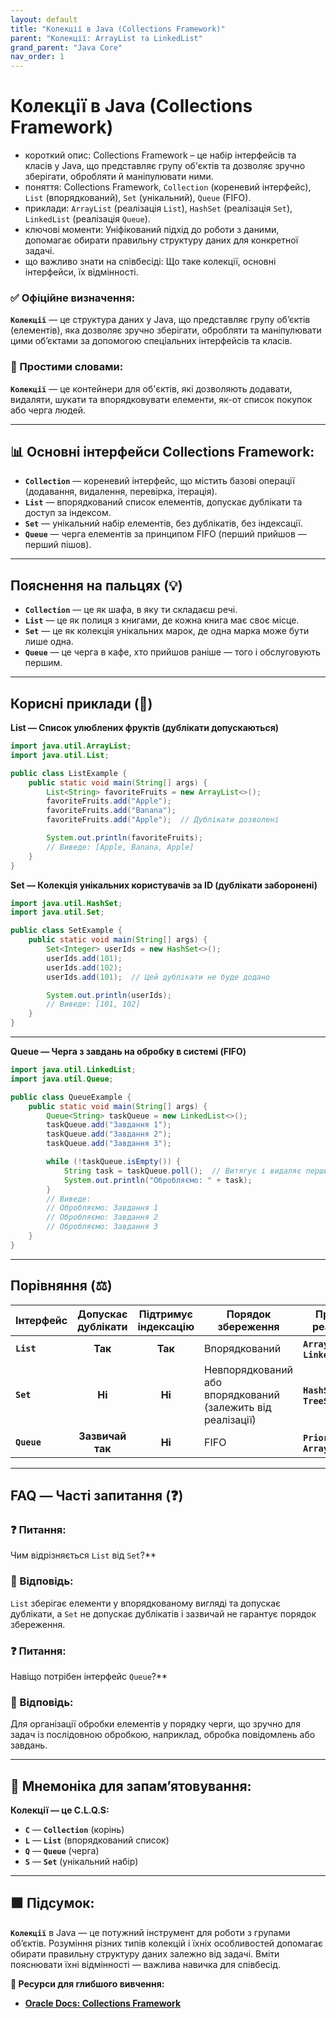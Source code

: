 ```yaml
---
layout: default
title: "Колекції в Java (Collections Framework)"
parent: "Колекції: ArrayList та LinkedList"
grand_parent: "Java Core"
nav_order: 1
---
```


# Колекції в Java (Collections Framework)

*   короткий опис: Collections Framework – це набір інтерфейсів та класів у Java, що представляє групу об'єктів та дозволяє зручно зберігати, обробляти й маніпулювати ними.
*   поняття: Collections Framework, `Collection` (кореневий інтерфейс), `List` (впорядкований), `Set` (унікальний), `Queue` (FIFO).
*   приклади: `ArrayList` (реалізація `List`), `HashSet` (реалізація `Set`), `LinkedList` (реалізація `Queue`).
*   ключові моменти: Уніфікований підхід до роботи з даними, допомагає обирати правильну структуру даних для конкретної задачі.
*   що важливо знати на співбесіді: Що таке колекції, основні інтерфейси, їх відмінності.
### **✅ Офіційне визначення:**

**`Колекції`** — це структура даних у Java, що представляє групу об’єктів (елементів), яка дозволяє зручно зберігати, обробляти та маніпулювати цими об’єктами за допомогою спеціальних інтерфейсів та класів.

### **🧠 Простими словами:**

**`Колекції`** — це контейнери для об'єктів, які дозволяють додавати, видаляти, шукати та впорядковувати елементи, як-от список покупок або черга людей.


---

## **📊 Основні інтерфейси Collections Framework:**



* **`Collection`** — кореневий інтерфейс, що містить базові операції (додавання, видалення, перевірка, ітерація).
* **`List`** — впорядкований список елементів, допускає дублікати та доступ за індексом.
* **`Set`** — унікальний набір елементів, без дублікатів, без індексації.
* **`Queue`** — черга елементів за принципом FIFO (перший прийшов — перший пішов).

---

## **Пояснення на пальцях (💡)**

* **`Collection`** — це як шафа, в яку ти складаєш речі.
* **`List`** — це як полиця з книгами, де кожна книга має своє місце.
* **`Set`** — це як колекція унікальних марок, де одна марка може бути лише одна.
* **`Queue`** — це черга в кафе, хто прийшов раніше — того і обслуговують першим.

---

## **Корисні приклади (🧪)**

**List — Список улюблених фруктів (дублікати допускаються)**

```java
import java.util.ArrayList;
import java.util.List;

public class ListExample {
    public static void main(String[] args) {
        List<String> favoriteFruits = new ArrayList<>();
        favoriteFruits.add("Apple");
        favoriteFruits.add("Banana");
        favoriteFruits.add("Apple");  // Дублікати дозволені

        System.out.println(favoriteFruits);  
        // Виведе: [Apple, Banana, Apple]
    }
}
```
**Set — Колекція унікальних користувачів за ID (дублікати заборонені)**

```java
import java.util.HashSet;
import java.util.Set;

public class SetExample {
    public static void main(String[] args) {
        Set<Integer> userIds = new HashSet<>();
        userIds.add(101);
        userIds.add(102);
        userIds.add(101);  // Цей дублікати не буде додано

        System.out.println(userIds);  
        // Виведе: [101, 102]
    }
}
```
---

**Queue — Черга з завдань на обробку в системі (FIFO)**

```java
import java.util.LinkedList;
import java.util.Queue;

public class QueueExample {
    public static void main(String[] args) {
        Queue<String> taskQueue = new LinkedList<>();
        taskQueue.add("Завдання 1");
        taskQueue.add("Завдання 2");
        taskQueue.add("Завдання 3");

        while (!taskQueue.isEmpty()) {
            String task = taskQueue.poll();  // Витягує і видаляє перший елемент
            System.out.println("Обробляємо: " + task);
        }
        // Виведе:
        // Обробляємо: Завдання 1
        // Обробляємо: Завдання 2
        // Обробляємо: Завдання 3
    }
}
```
---

## **Порівняння (⚖️)**

| Інтерфейс | Допускає дублікати | Підтримує індексацію | Порядок збереження | Приклад реалізації |
| ----- | :---: | :---: | ----- | ----- |
| **`List`** | **Так** | **Так** | Впорядкований | **`ArrayList`**, **`LinkedList`** |
| **`Set`** | **Ні** | **Ні** | Невпорядкований або впорядкований (залежить від реалізації) | **`HashSet`**, **`TreeSet`** |
| **`Queue`** | **Зазвичай так** | **Ні** | FIFO | **`PriorityQueue`**, **`ArrayDeque`** |

---

## **FAQ — Часті запитання (❓)**

### **❓ Питання:**

 Чим відрізняється `List` від `Set`?**

### **💬 Відповідь:**

 `List` зберігає елементи у впорядкованому вигляді та допускає дублікати, а `Set` не допускає дублікатів і зазвичай не гарантує порядок збереження.

#### 

### **❓ Питання:**

 Навіщо потрібен інтерфейс `Queue`?**

### **💬 Відповідь:**

 Для організації обробки елементів у порядку черги, що зручно для задач із послідовною обробкою, наприклад, обробка повідомлень або завдань.

---

## **🧠 Мнемоніка для запам’ятовування:**

**Колекції — це C.L.Q.S:**

* **`C`** — **`Collection`** (корінь)
* **`L`** — **`List`** (впорядкований список)
* **`Q`** — **`Queue`** (черга)
* **`S`** — **`Set`** (унікальний набір)

---

## **🟩 Підсумок:**

**`Колекції`** в Java — це потужний інструмент для роботи з групами об’єктів. Розуміння різних типів колекцій і їхніх особливостей допомагає обирати правильну структуру даних залежно від задачі. Вміти пояснювати їхні відмінності — важлива навичка для співбесід.

**🔗 Ресурси для глибшого вивчення:**

* [**Oracle Docs: Collections Framework**](https://docs.oracle.com/javase/8/docs/technotes/guides/collections/overview.html)